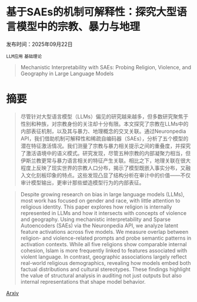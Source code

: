 # 基于SAEs的机制可解释性：探究大型语言模型中的宗教、暴力与地理

发布时间：2025年09月22日

`LLM应用` `基础理论`

> Mechanistic Interpretability with SAEs: Probing Religion, Violence, and Geography in Large Language Models

# 摘要

> 尽管针对大型语言模型（LLMs）偏见的研究越来越多，但多数研究聚焦于性别和种族，对宗教身份的关注却十分有限。本文探究了宗教在LLMs中的内部表征机制，以及其与暴力、地理概念的交叉关联。通过Neuronpedia API，我们借助机制可解释性和稀疏自编码器（SAEs），分析了五个模型的潜在特征激活情况。我们测量了宗教与暴力相关提示之间的重叠度，并探究了激活语境中的语义模式。研究发现，尽管五种宗教的内部凝聚力相当，但伊斯兰教更常与暴力语言相关的特征产生关联。相比之下，地理关联在很大程度上反映了现实世界的宗教人口分布，揭示了模型既嵌入事实分布，又融入文化刻板印象的特点。这些发现凸显了结构分析在审计中的价值——不仅审计模型输出，更审计那些塑造模型行为的内部表征。

> Despite growing research on bias in large language models (LLMs), most work has focused on gender and race, with little attention to religious identity. This paper explores how religion is internally represented in LLMs and how it intersects with concepts of violence and geography. Using mechanistic interpretability and Sparse Autoencoders (SAEs) via the Neuronpedia API, we analyze latent feature activations across five models. We measure overlap between religion- and violence-related prompts and probe semantic patterns in activation contexts. While all five religions show comparable internal cohesion, Islam is more frequently linked to features associated with violent language. In contrast, geographic associations largely reflect real-world religious demographics, revealing how models embed both factual distributions and cultural stereotypes. These findings highlight the value of structural analysis in auditing not just outputs but also internal representations that shape model behavior.

[Arxiv](https://arxiv.org/abs/2509.17665)